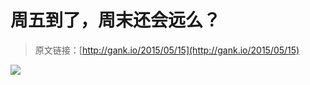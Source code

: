 # 周五到了，周末还会远么？

> 原文链接：[http://gank.io/2015/05/15](http://gank.io/2015/05/15)

![](http://ww2.sinaimg.cn/large/610dc034gw1es4si7kzebj20m80eu0te.jpg)

